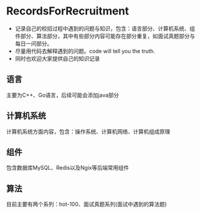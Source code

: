 # RecordsForRecruitment
* 记录自己的校招过程中遇到的问题与知识，包含：语言部分、计算机系统、组件部分、算法部分，其中有些部分内容可能存在部分重复，如面试真题部分与每日一问部分。
* 尽量用代码去解释遇到的问题。code will tell you the truth.
* 同时也欢迎大家提供自己的知识记录

## 语言
主要为C++、Go语言，后续可能会添加java部分

## 计算机系统
计算机系统方面内容，包含：操作系统、计算机网络、计算机组成原理
## 组件
包含数据库MySQL、Redis以及Ngix等后端常用组件

## 算法
目前主要有两个系列：hot-100、面试真题系列(面试中遇到的算法题)